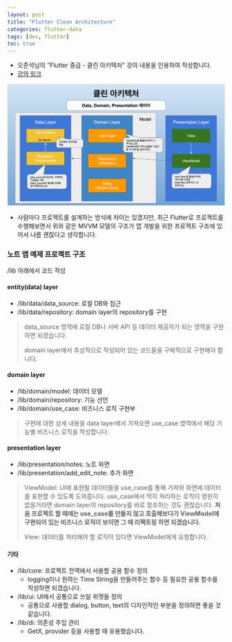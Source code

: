 ```yaml
---
layout: post
title: "Flutter Clean Architecture"
categories: flutter-data
tags: [dev, flutter]
toc: true
---
```


- 오준석님의 "Flutter 중급 - 클린 아키텍처" 강의 내용을 인용하여 작성합니다.
- [강의 링크](https://www.inflearn.com/course/플러터-중급)

![클린 아키텍처](img.png)

- 사람마다 프로젝트를 설계하는 방식에 차이는 있겠지만, 최근 Flutter로 프로젝트를 수행해보면서 위와 같은 MVVM 모델의 구조가 앱 개발을 위한 프로젝트 구조에 있어서 나름 괜찮다고 생각합니다.

### 노트 앱 예제 프로젝트 구조
/lib 아래에서 코드 작성

#### entity(data) layer
- /lib/data/data_source: 로컬 DB와 접근
- /lib/data/repository: domain layer의 repository를 구현

> data_source 영역에 로컬 DB나 서버 API 등 데이터 제공자가 되는 영역을 구현하면 되겠습니다.
> 
> domain layer에서 추상적으로 작성되어 있는 코드들을 구체적으로 구현해야 합니다. 

#### domain layer
- /lib/domain/model: 데이터 모델
- /lib/domain/repository: 기능 선언
- /lib/domain/use_case: 비즈니스 로직 구현부

> 구현에 대한 상세 내용을 data layer에서 가져오면 use_case 영역에서 해당 기능별 비즈니스 로직을 작성합니다.

#### presentation layer
- /lib/presentation/notes: 노트 화면
- /lib/presentation/add_edit_note: 추가 화면

> ViewModel: UI에 표현될 데이터들을 use_case를 통해 가져와 화면에 데이터를 표현할 수 있도록 도와줍니다.
> use_case에서 딱히 처리하는 로직이 영원히 없을거라면 domain layer의 repository를 바로 참조하는 것도 괜찮습니다. 
> **처음 프로젝트 할 때에는 use_case를 만들지 않고 호출해보다가 ViewModel에 구현되어 있는 비즈니스 로직이 보이면 그 때 리팩토링 하면 되겠습니다.**
>
> View: 데이터를 처리해야 할 로직이 있다면 ViewModel에게 요청합니다.

#### 기타
- /lib/core: 프로젝트 전역에서 사용할 공용 함수 정의
  - logging이나 원하는 Time String을 만들어주는 함수 등 필요한 공용 함수를 작성하면 되겠습니다.
- /lib/ui: UI에서 공통으로 쓰일 위젯들 정의
  - 공통으로 사용할 dialog, button, text의 디자인적인 부분을 정의하면 좋을 것 같습니다.
- /lib/di: 의존성 주입 관리
  - GetX, provider 등을 사용할 때 유용했습니다.
